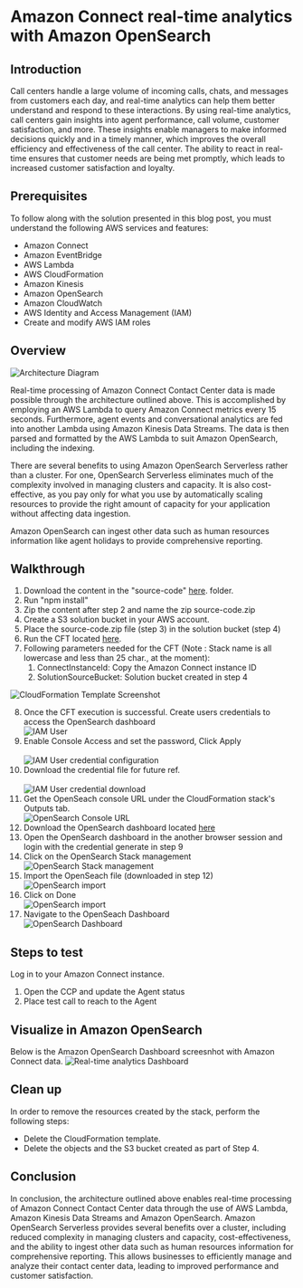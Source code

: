 # Amazon Connect real-time analytics with Amazon OpenSearch

## Introduction
Call centers handle a large volume of incoming calls, chats, and messages from customers each day, and real-time analytics can help them better understand and respond to these interactions. By using real-time analytics, call centers gain insights into agent performance, call volume, customer satisfaction, and more. These insights enable managers to make informed decisions quickly and in a timely manner, which improves the overall efficiency and effectiveness of the call center. The ability to react in real-time ensures that customer needs are being met promptly, which leads to increased customer satisfaction and loyalty. 

## Prerequisites
To follow along with the solution presented in this blog post, you must understand the following AWS services and features:

* Amazon Connect
* Amazon EventBridge
* AWS Lambda
* AWS CloudFormation
* Amazon Kinesis
* Amazon OpenSearch
* Amazon CloudWatch
* AWS Identity and Access Management (IAM)
* Create and modify AWS IAM roles


## Overview

![Architecture Diagram](diagram/architecture-real-time-aoss.png?raw=true)

Real-time processing of Amazon Connect Contact Center data is made possible through the architecture outlined above. This is accomplished by employing an AWS Lambda to query Amazon Connect metrics every 15 seconds. Furthermore, agent events and conversational analytics are fed into another Lambda using Amazon Kinesis Data Streams. The data is then parsed and formatted by the AWS Lambda to suit Amazon OpenSearch, including the indexing.

There are several benefits to using Amazon OpenSearch Serverless rather than a cluster. For one, OpenSearch Serverless eliminates much of the complexity involved in managing clusters and capacity. It is also cost-effective, as you pay only for what you use by automatically scaling resources to provide the right amount of capacity for your application without affecting data ingestion.

Amazon OpenSearch can ingest other data such as human resources information like agent holidays to provide comprehensive reporting.   

## Walkthrough

1.  Download the content in the "source-code" [here](source-code/). folder.
2.  Run "npm install"
3.  Zip the content after step 2 and name the zip source-code.zip
4.	Create a S3 solution bucket in your AWS account.
5.	Place the source-code.zip file (step 3) in the solution bucket (step 4)
6.	Run the CFT located [here](cft/connect-aoss-cft.yaml).
7.	Following parameters needed for the CFT (Note : Stack name is all lowercase and less than 25 char., at the moment):
    1.	ConnectInstanceId: Copy the Amazon Connect instance ID
    2.	SolutionSourceBucket: Solution bucket created in step 4

![CloudFormation Template Screenshot](diagram/cft-screenshot.png?raw=true)

8. Once the CFT execution is successful. Create users credentials to access the OpenSearch dashboard </br> ![IAM User](diagram/iam-user.png?raw=true)
9. Enable Console Access and set the password, Click Apply </br></br> ![IAM User credential configuration](diagram/iam-user-crednetial-select.png?raw=true)
10. Download the credential file for future ref. </br></br> ![IAM User credential download](diagram/iam-user-crednetial-download.png?raw=true)
11. Get the OpenSeach console URL under the CloudFormation stack's Outputs tab. </br> ![OpenSearch Console URL](diagram/cft-output-tab.png?raw=true)
12. Download the OpenSearch dashboard located [here](opensearch-import/aoss-export.ndjson)
13. Open the OpenSearch dashboard in the another browser session and login with the credential generate in step 9
14. Click on the OpenSearch Stack management </br> ![OpenSearch Stack management](diagram/os-stack-management.png?raw=true)
15. Import the OpenSeach file (downloaded in step 12) </br> ![OpenSearch import](diagram/os-import.png?raw=true)
16. Click on Done </br> ![OpenSearch import](diagram/os-import-done.png?raw=true)
17. Navigate to the OpenSeach Dashboard </br> ![OpenSearch Dashboard](diagram/os-dashboard.png?raw=true)

## Steps to test

Log in to your Amazon Connect instance.
1. Open the CCP and update the Agent status
2. Place test call to reach to the Agent

## Visualize in Amazon OpenSearch

Below is the Amazon OpenSearch Dashboard screesnhot with Amazon Connect data. 
![Real-time analytics Dashboard](diagram/aoss-dashboard.png?raw=true)

## Clean up
In order to remove the resources created by the stack, perform the following steps:

* Delete the CloudFormation template.
* Delete the objects and the S3 bucket created as part of Step 4.

## Conclusion
In conclusion, the architecture outlined above enables real-time processing of Amazon Connect Contact Center data through the use of AWS Lambda, Amazon Kinesis Data Streams and Amazon OpenSearch. Amazon OpenSearch Serverless provides several benefits over a cluster, including reduced complexity in managing clusters and capacity, cost-effectiveness, and the ability to ingest other data such as human resources information for comprehensive reporting. This allows businesses to efficiently manage and analyze their contact center data, leading to improved performance and customer satisfaction.


